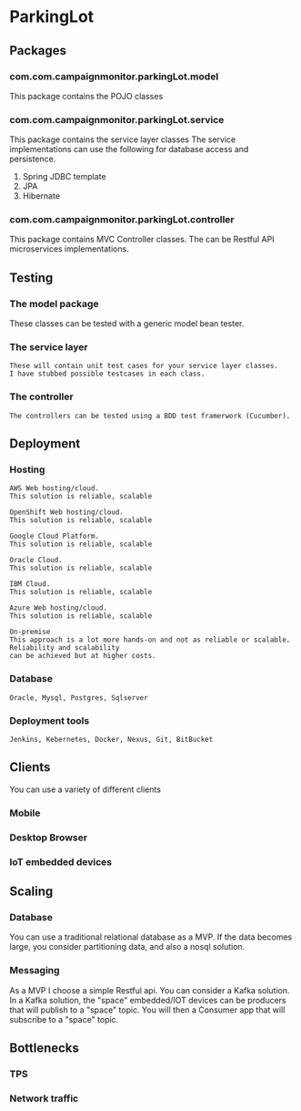 # ParkingLot

## Packages

### com.com.campaignmonitor.parkingLot.model
   This package contains the POJO classes
   
### com.com.campaignmonitor.parkingLot.service
   This package contains the service layer classes 
   The service implementations can use the following
   for database access and persistence. 
   1) Spring JDBC template
   2) JPA
   3) Hibernate
   
   
### com.com.campaignmonitor.parkingLot.controller
   This package contains MVC Controller classes.
   The can be Restful API microservices implementations.
   
      
## Testing

### The model package 
   These classes can be tested with a generic model bean tester.      
      
### The service layer
    These will contain unit test cases for your service layer classes.
    I have stubbed possible testcases in each class.
    
### The controller 
    The controllers can be tested using a BDD test framerwork (Cucumber).       
   
   
## Deployment
  
  ### Hosting
    AWS Web hosting/cloud.
    This solution is reliable, scalable
    
    OpenShift Web hosting/cloud.
    This solution is reliable, scalable
 
    Google Cloud Platform.
    This solution is reliable, scalable
     
    Oracle Cloud.
    This solution is reliable, scalable

    IBM Cloud.
    This solution is reliable, scalable
    
    Azure Web hosting/cloud.
    This solution is reliable, scalable
 
    On-premise
    This approach is a lot more hands-on and not as reliable or scalable. Reliability and scalability
    can be achieved but at higher costs.

  ### Database
    Oracle, Mysql, Postgres, Sqlserver
      
  ### Deployment tools
    Jenkins, Kebernetes, Docker, Nexus, Git, BitBucket
      
## Clients
   You can use a variety of different clients
   
   ### Mobile
   
   ### Desktop Browser
      
   ### IoT embedded devices
   
## Scaling

   ### Database
   You can use a traditional relational database as a MVP. 
   If the data becomes large, you consider partitioning data, and also a 
   nosql solution. 
     
   ### Messaging
   As a MVP I choose a simple Restful api. You can consider a Kafka solution.
   In a Kafka solution, the "space" embedded/IOT devices can be producers that 
   will publish to a "space" topic. You will then a Consumer app that will
   subscribe to a "space" topic. 
   
     
## Bottlenecks

   ### TPS
   
   ### Network traffic     
   
   